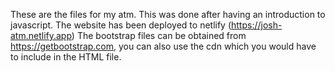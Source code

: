 These are the files for my atm. This was done after having an introduction to javascript.
The website has been deployed to netlify (https://josh-atm.netlify.app)
The bootstrap files can be obtained from https://getbootstrap.com, you can also use the cdn which you would have to include in the HTML file.